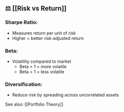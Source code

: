 ## ⚖️ [[Risk vs Return]]

### Sharpe Ratio:


- Measures return per unit of risk
- Higher = better risk-adjusted return

### Beta:
- Volatility compared to market
  - Beta > 1 = more volatile
  - Beta < 1 = less volatile

### Diversification:
- Reduce risk by spreading across uncorrelated assets

See also: [[Portfolio Theory]]